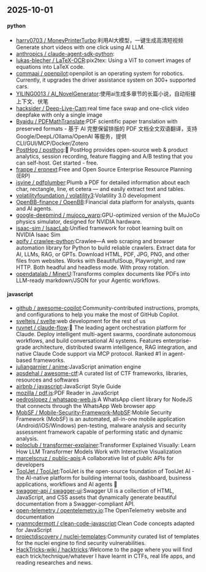 ## 2025-10-01

#### python
* [harry0703 / MoneyPrinterTurbo](https://github.com/harry0703/MoneyPrinterTurbo):利用AI大模型，一键生成高清短视频 Generate short videos with one click using AI LLM.
* [anthropics / claude-agent-sdk-python](https://github.com/anthropics/claude-agent-sdk-python):
* [lukas-blecher / LaTeX-OCR](https://github.com/lukas-blecher/LaTeX-OCR):pix2tex: Using a ViT to convert images of equations into LaTeX code.
* [commaai / openpilot](https://github.com/commaai/openpilot):openpilot is an operating system for robotics. Currently, it upgrades the driver assistance system on 300+ supported cars.
* [YILING0013 / AI_NovelGenerator](https://github.com/YILING0013/AI_NovelGenerator):使用ai生成多章节的长篇小说，自动衔接上下文、伏笔
* [hacksider / Deep-Live-Cam](https://github.com/hacksider/Deep-Live-Cam):real time face swap and one-click video deepfake with only a single image
* [Byaidu / PDFMathTranslate](https://github.com/Byaidu/PDFMathTranslate):PDF scientific paper translation with preserved formats - 基于 AI 完整保留排版的 PDF 文档全文双语翻译，支持 Google/DeepL/Ollama/OpenAI 等服务，提供 CLI/GUI/MCP/Docker/Zotero
* [PostHog / posthog](https://github.com/PostHog/posthog):🦔 PostHog provides open-source web & product analytics, session recording, feature flagging and A/B testing that you can self-host. Get started - free.
* [frappe / erpnext](https://github.com/frappe/erpnext):Free and Open Source Enterprise Resource Planning (ERP)
* [jsvine / pdfplumber](https://github.com/jsvine/pdfplumber):Plumb a PDF for detailed information about each char, rectangle, line, et cetera — and easily extract text and tables.
* [volatilityfoundation / volatility3](https://github.com/volatilityfoundation/volatility3):Volatility 3.0 development
* [OpenBB-finance / OpenBB](https://github.com/OpenBB-finance/OpenBB):Financial data platform for analysts, quants and AI agents.
* [google-deepmind / mujoco_warp](https://github.com/google-deepmind/mujoco_warp):GPU-optimized version of the MuJoCo physics simulator, designed for NVIDIA hardware.
* [isaac-sim / IsaacLab](https://github.com/isaac-sim/IsaacLab):Unified framework for robot learning built on NVIDIA Isaac Sim
* [apify / crawlee-python](https://github.com/apify/crawlee-python):Crawlee—A web scraping and browser automation library for Python to build reliable crawlers. Extract data for AI, LLMs, RAG, or GPTs. Download HTML, PDF, JPG, PNG, and other files from websites. Works with BeautifulSoup, Playwright, and raw HTTP. Both headful and headless mode. With proxy rotation.
* [opendatalab / MinerU](https://github.com/opendatalab/MinerU):Transforms complex documents like PDFs into LLM-ready markdown/JSON for your Agentic workflows.

#### javascript
* [github / awesome-copilot](https://github.com/github/awesome-copilot):Community-contributed instructions, prompts, and configurations to help you make the most of GitHub Copilot.
* [sveltejs / svelte](https://github.com/sveltejs/svelte):web development for the rest of us
* [ruvnet / claude-flow](https://github.com/ruvnet/claude-flow):🌊 The leading agent orchestration platform for Claude. Deploy intelligent multi-agent swarms, coordinate autonomous workflows, and build conversational AI systems. Features enterprise-grade architecture, distributed swarm intelligence, RAG integration, and native Claude Code support via MCP protocol. Ranked #1 in agent-based frameworks.
* [juliangarnier / anime](https://github.com/juliangarnier/anime):JavaScript animation engine
* [apsdehal / awesome-ctf](https://github.com/apsdehal/awesome-ctf):A curated list of CTF frameworks, libraries, resources and softwares
* [airbnb / javascript](https://github.com/airbnb/javascript):JavaScript Style Guide
* [mozilla / pdf.js](https://github.com/mozilla/pdf.js):PDF Reader in JavaScript
* [pedroslopez / whatsapp-web.js](https://github.com/pedroslopez/whatsapp-web.js):A WhatsApp client library for NodeJS that connects through the WhatsApp Web browser app
* [MobSF / Mobile-Security-Framework-MobSF](https://github.com/MobSF/Mobile-Security-Framework-MobSF):Mobile Security Framework (MobSF) is an automated, all-in-one mobile application (Android/iOS/Windows) pen-testing, malware analysis and security assessment framework capable of performing static and dynamic analysis.
* [poloclub / transformer-explainer](https://github.com/poloclub/transformer-explainer):Transformer Explained Visually: Learn How LLM Transformer Models Work with Interactive Visualization
* [marcelscruz / public-apis](https://github.com/marcelscruz/public-apis):A collaborative list of public APIs for developers
* [ToolJet / ToolJet](https://github.com/ToolJet/ToolJet):ToolJet is the open-source foundation of ToolJet AI - the AI-native platform for building internal tools, dashboard, business applications, workflows and AI agents 🚀
* [swagger-api / swagger-ui](https://github.com/swagger-api/swagger-ui):Swagger UI is a collection of HTML, JavaScript, and CSS assets that dynamically generate beautiful documentation from a Swagger-compliant API.
* [open-telemetry / opentelemetry.io](https://github.com/open-telemetry/opentelemetry.io):The OpenTelemetry website and documentation
* [ryanmcdermott / clean-code-javascript](https://github.com/ryanmcdermott/clean-code-javascript):Clean Code concepts adapted for JavaScript
* [projectdiscovery / nuclei-templates](https://github.com/projectdiscovery/nuclei-templates):Community curated list of templates for the nuclei engine to find security vulnerabilities.
* [HackTricks-wiki / hacktricks](https://github.com/HackTricks-wiki/hacktricks):Welcome to the page where you will find each trick/technique/whatever I have learnt in CTFs, real life apps, and reading researches and news.
